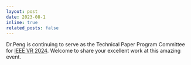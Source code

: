 ```yaml
---
layout: post
date: 2023-08-1
inline: true
related_posts: false
---
```


 Dr.Peng is continuing to serve as the Technical Paper Program Committee for [IEEE VR 2024](http://ieeevr.org/2024/). Welcome to share your excellent work at this amazing event.
